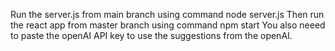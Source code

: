 Run the server.js from main branch using  command node server.js
Then run the react app from master branch using command npm start
You also neeed to paste the openAI API key to use the suggestions from the openAI.
